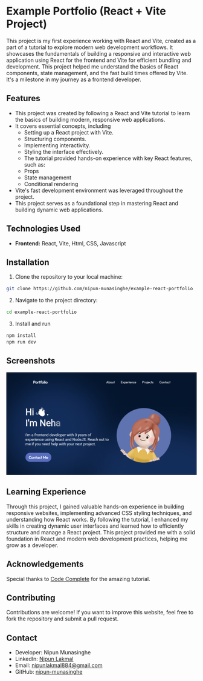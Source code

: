
# Example Portfolio (React + Vite Project)

This project is my first experience working with React and Vite, created as a part of a tutorial to explore modern web development workflows. It showcases the fundamentals of building a responsive and interactive web application using React for the frontend and Vite for efficient bundling and development. This project helped me understand the basics of React components, state management, and the fast build times offered by Vite. It's a milestone in my journey as a frontend developer.

## Features

- This project was created by following a React and Vite tutorial to learn the basics of building modern, responsive web applications.
- It covers essential concepts, including
  - Setting up a React project with Vite.
  - Structuring components.
  - Implementing interactivity.
  - Styling the interface effectively.
  - The tutorial provided hands-on experience with key React features, such as:
  - Props
  - State management
  - Conditional rendering
- Vite's fast development environment was leveraged throughout the project.
- This project serves as a foundational step in mastering React and building dynamic web applications.
## Technologies Used

- **Frontend:** React, Vite, Html, CSS, Javascript




## Installation

1. Clone the repository to your local machine:
```bash
git clone https://github.com/nipun-munasinghe/example-react-portfolio
```
2. Navigate to the project directory:
```bash
cd example-react-portfolio
```
3. Install and run
```bash
npm install
npm run dev
```

## Screenshots

![Landing Page](./assets/landing-page.png)


## Learning Experience

Through this project, I gained valuable hands-on experience in building responsive websites, implementing advanced CSS styling techniques, and understanding how React works. By following the tutorial, I enhanced my skills in creating dynamic user interfaces and learned how to efficiently structure and manage a React project. This project provided me with a solid foundation in React and modern web development practices, helping me grow as a developer.


## Acknowledgements

Special thanks to [Code Complete](https://youtu.be/YQCDUJ6hhNY?si=Wsewk5LXxZCesiX3) for the amazing tutorial.



## Contributing

Contributions are welcome! If you want to improve this website, feel free to fork the repository and submit a pull request.


## Contact

- Developer: Nipun Munasinghe
- LinkedIn: [Nipun Lakmal](https://www.linkedin.com/in/nipun-lakmal-b5b3652bb?utm_source=share&utm_campaign=share_via&utm_content=profile&utm_medium=ios_app)
- Email: [nipunlakmal884@gmail.com](mailto:nipunlakmal884@gmail.com)
- GitHub: [nipun-munasinghe](https://github.com/nipun-munasinghe)
